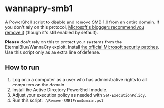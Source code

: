 # wannapry-smb1
A PowerShell script to disable and remove SMB 1.0 from an entire domain.  If you don't rely on this protocol, [Microsoft's bloggers recommend you remove it](https://blogs.technet.microsoft.com/filecab/2016/09/16/stop-using-smb1/) (though it's still enabled by default).

**Please** don't rely on this to protect your systems from the EternalBlue/WannaCry exploit.  Install [the official Microsoft security patches](https://blogs.technet.microsoft.com/msrc/2017/05/12/customer-guidance-for-wannacrypt-attacks/).  Use this script only as an extra line of defense.

## How to run
1. Log onto a computer, as a user who has administrative rights to all computers on the domain.
2. Install the Active Directory PowerShell module.
3. Adjust your execution policy as needed with `Set-ExecutionPolicy`.
4. Run this script:  `.\Remove-SMB1FromDomain.ps1`
